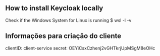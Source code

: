 ## How to install Keycloak locally
Check if the Windows System for Linux is running
$ wsl -l -v

## Informações para criação do cliente
clientID: client-service
secret: OEYiCsxCzhenj2vGHTkrjUpMSgM8eOHc